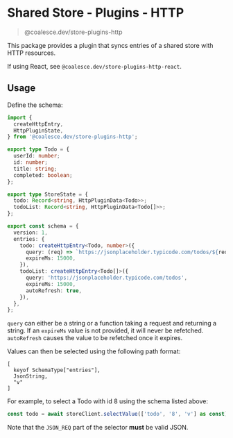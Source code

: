 # Shared Store - Plugins - HTTP

> @coalesce.dev/store-plugins-http

This package provides a plugin that syncs entries of a shared store with HTTP resources.

If using React, see `@coalesce.dev/store-plugins-http-react`.

## Usage

Define the schema:

```ts
import {
  createHttpEntry,
  HttpPluginState,
} from '@coalesce.dev/store-plugins-http';

export type Todo = {
  userId: number;
  id: number;
  title: string;
  completed: boolean;
};

export type StoreState = {
  todo: Record<string, HttpPluginData<Todo>>;
  todoList: Record<string, HttpPluginData<Todo[]>>;
};

export const schema = {
  version: 1,
  entries: {
    todo: createHttpEntry<Todo, number>({
      query: (req) => `https://jsonplaceholder.typicode.com/todos/${req}`,
      expireMs: 15000,
    }),
    todoList: createHttpEntry<Todo[]>({
      query: 'https://jsonplaceholder.typicode.com/todos',
      expireMs: 15000,
      autoRefresh: true,
    }),
  },
};
```

`query` can either be a string or a function taking a request and returning a string. If an `expireMs` value is not provided, it will never be refetched. `autoRefresh` causes the value to be refetched once it expires.

Values can then be selected using the following path format:

```
[
  keyof SchemaType["entries"],
  JsonString,
  "v"
]
```

For example, to select a Todo with id 8 using the schema listed above:

```ts
const todo = await storeClient.selectValue(['todo', '8', 'v'] as const);
```

Note that the `JSON_REQ` part of the selector **must** be valid JSON.
